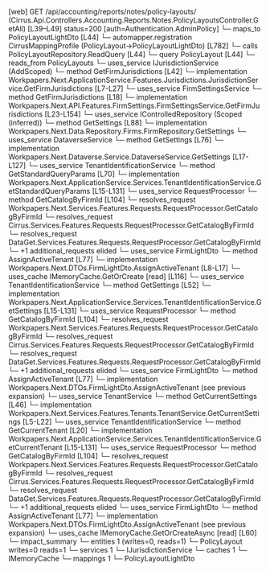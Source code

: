 [web] GET /api/accounting/reports/notes/policy-layouts/  (Cirrus.Api.Controllers.Accounting.Reports.Notes.PolicyLayoutsController.GetAll)  [L39–L49] status=200 [auth=Authentication.AdminPolicy]
  └─ maps_to PolicyLayoutLightDto [L44]
    └─ automapper.registration CirrusMappingProfile (PolicyLayout->PolicyLayoutLightDto) [L782]
  └─ calls PolicyLayoutRepository.ReadQuery [L44]
  └─ query PolicyLayout [L44]
    └─ reads_from PolicyLayouts
  └─ uses_service IJurisdictionService (AddScoped)
    └─ method GetFirmJurisdictions [L42]
      └─ implementation Workpapers.Next.ApplicationService.Features.Jurisdictions.JurisdictionService.GetFirmJurisdictions [L7-L27]
        └─ uses_service FirmSettingsService
          └─ method GetFirmJurisdictions [L18]
            └─ implementation Workpapers.Next.API.Features.FirmSettings.FirmSettingsService.GetFirmJurisdictions [L23-L154]
              └─ uses_service IControlledRepository<Firm> (Scoped (inferred))
                └─ method GetSettings [L88]
                  └─ implementation Workpapers.Next.Data.Repository.Firms.FirmRepository.GetSettings
              └─ uses_service DataverseService
                └─ method GetSettings [L76]
                  └─ implementation Workpapers.Next.Dataverse.Service.DataverseService.GetSettings [L17-L127]
                    └─ uses_service TenantIdentificationService
                      └─ method GetStandardQueryParams [L70]
                        └─ implementation Workpapers.Next.ApplicationService.Services.TenantIdentificationService.GetStandardQueryParams [L15-L131]
                          └─ uses_service RequestProcessor
                            └─ method GetCatalogByFirmId [L104]
                              └─ resolves_request Workpapers.Next.Services.Features.Requests.RequestProcessor.GetCatalogByFirmId
                              └─ resolves_request Cirrus.Services.Features.Requests.RequestProcessor.GetCatalogByFirmId
                              └─ resolves_request DataGet.Services.Features.Requests.RequestProcessor.GetCatalogByFirmId
                              └─ +1 additional_requests elided
                          └─ uses_service FirmLightDto
                            └─ method AssignActiveTenant [L77]
                              └─ implementation Workpapers.Next.DTOs.FirmLightDto.AssignActiveTenant [L8-L17]
                          └─ uses_cache IMemoryCache.GetOrCreate [read] [L116]
              └─ uses_service TenantIdentificationService
                └─ method GetSettings [L52]
                  └─ implementation Workpapers.Next.ApplicationService.Services.TenantIdentificationService.GetSettings [L15-L131]
                    └─ uses_service RequestProcessor
                      └─ method GetCatalogByFirmId [L104]
                        └─ resolves_request Workpapers.Next.Services.Features.Requests.RequestProcessor.GetCatalogByFirmId
                        └─ resolves_request Cirrus.Services.Features.Requests.RequestProcessor.GetCatalogByFirmId
                        └─ resolves_request DataGet.Services.Features.Requests.RequestProcessor.GetCatalogByFirmId
                        └─ +1 additional_requests elided
                    └─ uses_service FirmLightDto
                      └─ method AssignActiveTenant [L77]
                        └─ implementation Workpapers.Next.DTOs.FirmLightDto.AssignActiveTenant (see previous expansion)
              └─ uses_service TenantService
                └─ method GetCurrentSettings [L46]
                  └─ implementation Workpapers.Next.Services.Features.Tenants.TenantService.GetCurrentSettings [L5-L22]
                    └─ uses_service TenantIdentificationService
                      └─ method GetCurrentTenant [L20]
                        └─ implementation Workpapers.Next.ApplicationService.Services.TenantIdentificationService.GetCurrentTenant [L15-L131]
                          └─ uses_service RequestProcessor
                            └─ method GetCatalogByFirmId [L104]
                              └─ resolves_request Workpapers.Next.Services.Features.Requests.RequestProcessor.GetCatalogByFirmId
                              └─ resolves_request Cirrus.Services.Features.Requests.RequestProcessor.GetCatalogByFirmId
                              └─ resolves_request DataGet.Services.Features.Requests.RequestProcessor.GetCatalogByFirmId
                              └─ +1 additional_requests elided
                          └─ uses_service FirmLightDto
                            └─ method AssignActiveTenant [L77]
                              └─ implementation Workpapers.Next.DTOs.FirmLightDto.AssignActiveTenant (see previous expansion)
              └─ uses_cache IMemoryCache.GetOrCreateAsync [read] [L60]
  └─ impact_summary
    └─ entities 1 (writes=0, reads=1)
      └─ PolicyLayout writes=0 reads=1
    └─ services 1
      └─ IJurisdictionService
    └─ caches 1
      └─ IMemoryCache
    └─ mappings 1
      └─ PolicyLayoutLightDto

